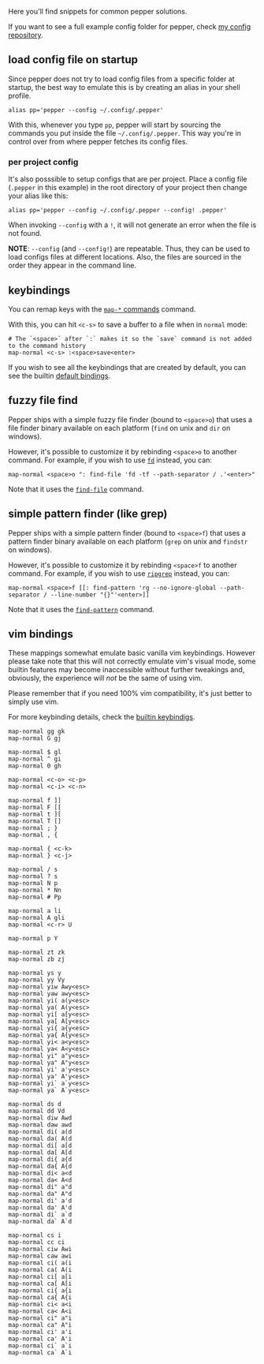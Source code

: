Here you'll find snippets for common pepper solutions.

If you want to see a full example config folder for pepper, check [my config repository](https://github.com/vamolessa/pepper-config).

## load config file on startup
Since pepper does not try to load config files from a specific folder at startup,
the best way to emulate this is by creating an alias in your shell profile.

```
alias pp='pepper --config ~/.config/.pepper'
```

With this, whenever you type `pp`, pepper will start by sourcing the commands you put inside the file `~/.config/.pepper`.
This way you're in control over from where pepper fetches its config files.

### per project config
It's also posssible to setup configs that are per project.
Place a config file (`.pepper` in this example) in the root directory of your project then change your alias like this:

```
alias pp='pepper --config ~/.config/.pepper --config! .pepper'
```

When invoking `--config` with a `!`, it will not generate an error when the file is not found.

**NOTE**: `--config` (and `--config!`) are repeatable. Thus, they can be used to load configs files at different locations.
Also, the files are sourced in the order they appear in the command line.

## keybindings
You can remap keys with the [`map-*` commands](command_reference.md#map-normal) command.

With this, you can hit `<c-s>` to save a buffer to a file when in `normal` mode:
```
# The `<space>` after `:` makes it so the `save` command is not added to the command history
map-normal <c-s> :<space>save<enter>
```

If you wish to see all the keybindings that are created by default, you can see the builtin
[default bindings](default_bindings.pepper).

## fuzzy file find
Pepper ships with a simple fuzzy file finder (bound to `<space>o`) that uses a file finder binary available on each platform
(`find` on unix and `dir` on windows).

However, it's possible to customize it by rebinding `<space>o` to another command.
For example, if you wish to use [`fd`](https://github.com/sharkdp/fd) instead, you can:

`map-normal <space>o ": find-file 'fd -tf --path-separator / .'<enter>"`

Note that it uses the [`find-file`](command_reference.md#find-file) command.

## simple pattern finder (like grep)
Pepper ships with a simple pattern finder (bound to `<space>f`) that uses a pattern finder binary available on each platform
(`grep` on unix and `findstr` on windows).

However, it's possible to customize it by rebinding `<space>f` to another command.
For example, if you wish to use [`ripgrep`](https://github.com/BurntSushi/ripgrep) instead, you can:

`map-normal <space>f [[: find-pattern 'rg --no-ignore-global --path-separator / --line-number "{}"'<enter>]]`

Note that it uses the [`find-pattern`](command_reference.md#find-pattern) command.

## vim bindings
These mappings somewhat emulate basic vanilla vim keybindings.
However please take note that this will not correctly emulate vim's visual mode,
some builtin features may become inaccessible without further tweakings and, obviously,
the experience will *not* be the same of using vim.

Please remember that if you need 100% vim compatibility, it's just better to simply use vim.

For more keybinding details, check the [builtin keybindigs](bindings.md).

```
map-normal gg gk
map-normal G gj

map-normal $ gl
map-normal ^ gi
map-normal 0 gh

map-normal <c-o> <c-p>
map-normal <c-i> <c-n>

map-normal f ]]
map-normal F [[
map-normal t ][
map-normal T []
map-normal ; }
map-normal , {

map-normal { <c-k>
map-normal } <c-j>

map-normal / s
map-normal ? s
map-normal N p
map-normal * Nn
map-normal # Pp

map-normal a li
map-normal A gli
map-normal <c-r> U

map-normal p Y

map-normal zt zk
map-normal zb zj

map-normal ys y
map-normal yy Vy
map-normal yiw Awy<esc>
map-normal yaw awy<esc>
map-normal yi( a(y<esc>
map-normal ya( A(y<esc>
map-normal yi[ a[y<esc>
map-normal ya[ A[y<esc>
map-normal yi{ a{y<esc>
map-normal ya{ A{y<esc>
map-normal yi< a<y<esc>
map-normal ya< A<y<esc>
map-normal yi" a"y<esc>
map-normal ya" A"y<esc>
map-normal yi' a'y<esc>
map-normal ya' A'y<esc>
map-normal yi` a`y<esc>
map-normal ya` A`y<esc>

map-normal ds d
map-normal dd Vd
map-normal diw Awd
map-normal daw awd
map-normal di( a(d
map-normal da( A(d
map-normal di[ a[d
map-normal da[ A[d
map-normal di{ a{d
map-normal da{ A{d
map-normal di< a<d
map-normal da< A<d
map-normal di" a"d
map-normal da" A"d
map-normal di' a'd
map-normal da' A'd
map-normal di` a`d
map-normal da` A`d

map-normal cs i
map-normal cc ci
map-normal ciw Awi
map-normal caw awi
map-normal ci( a(i
map-normal ca( A(i
map-normal ci[ a[i
map-normal ca[ A[i
map-normal ci{ a{i
map-normal ca{ A{i
map-normal ci< a<i
map-normal ca< A<i
map-normal ci" a"i
map-normal ca" A"i
map-normal ci' a'i
map-normal ca' A'i
map-normal ci` a`i
map-normal ca` A`i
```
